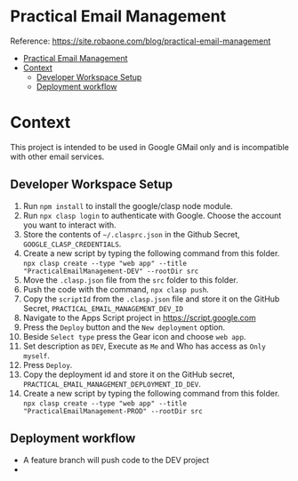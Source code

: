 Practical Email Management
==========================

Reference: https://site.robaone.com/blog/practical-email-management

- [Practical Email Management](#practical-email-management)
- [Context](#context)
  - [Developer Workspace Setup](#developer-workspace-setup)
  - [Deployment workflow](#deployment-workflow)
# Context

This project is intended to be used in Google GMail only and is incompatible with other email services.

## Developer Workspace Setup

1. Run `npm install` to install the google/clasp node module.
2. Run `npx clasp login` to authenticate with Google.  Choose the account you want to interact with.
3. Store the contents of `~/.clasprc.json` in the Github Secret, `GOOGLE_CLASP_CREDENTIALS`.
4. Create a new script by typing the following command from this folder.  `npx clasp create --type "web app" --title "PracticalEmailManagement-DEV" --rootDir src`
5. Move the `.clasp.json` file from the `src` folder to this folder.
6. Push the code with the command, `npx clasp push`.
7. Copy the `scriptId` from the `.clasp.json` file and store it on the GitHub Secret, `PRACTICAL_EMAIL_MANAGEMENT_DEV_ID`
8. Navigate to the Apps Script project in https://script.google.com 
9. Press the `Deploy` button and the `New deployment` option.
10. Beside `Select type` press the Gear icon and choose `web app`.
11. Set description as `DEV`, Execute as `Me` and Who has access as `Only myself`.
12. Press `Deploy`.
13. Copy the deployment id and store it on the GitHub secret, `PRACTICAL_EMAIL_MANAGEMENT_DEPLOYMENT_ID_DEV`.
14. Create a new script by typing the following command from this folder.  `npx clasp create --type "web app" --title "PracticalEmailManagement-PROD" --rootDir src`

## Deployment workflow

- A feature branch will push code to the DEV project
- 